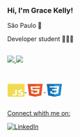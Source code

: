### Hi, I'm Grace Kelly! 

São Paulo 📍

Developer student 👩🏻‍💻

##

<div>
  <a href="https://github.com/Graceksouzaa">
  <img height="150em" src="https://github-readme-stats.vercel.app/api?username=Graceksouzaa&show_icons=true&theme=dracula&include_all_commits=true&count_private=true"/>
  <img height="150em" src="https://github-readme-stats.vercel.app/api/top-langs/?username=Graceksouzaa&layout=compact&langs_count=7&theme=dracula"/>
</div>

 ##
 <div style="display: inline_block"><br>
  <img align="center" alt="Rafa-Js" height="30" width="40"    src="https://raw.githubusercontent.com/devicons/devicon/master/icons/javascript/javascript-plain.svg">
  <img align="center" alt="Rafa-HTML" height="30" width="40" 
  src="https://raw.githubusercontent.com/devicons/devicon/master/icons/html5/html5-original.svg">
  <img align="center" alt="Rafa-CSS" height="30" width="40"        src="https://raw.githubusercontent.com/devicons/devicon/master/icons/css3/css3-original.svg">
 </div>
 
 ##
 
Connect whith me on:
 
[![LinkedIn](https://img.shields.io/badge/LinkedIn-0077B5?style=for-the-badge&logo=linkedin&logoColor=white)](https://www.linkedin.com/in/grace-souza-19075716a/)
 
 <!--  Para colocar a cobrinha nas contribuições ->olhar o perfil da Rafaela Ballerini
 ![Snake animation](https://github.com/Graceksouzaa/Graceksouzaa/blob/output/github-contribution-grid-snake.svg)
-->
 
<!--
**Graceksouzaa/Graceksouzaa** is a ✨ _special_ ✨ repository because its `README.md` (this file) appears on your GitHub profile.

Here are some ideas to get you started:

- 🔭 I’m currently working on ...
- 🌱 I’m currently learning ...
- 👯 I’m looking to collaborate on ...
- 🤔 I’m looking for help with ...
- 💬 Ask me about ...
- 📫 How to reach me: ...
- 😄 Pronouns: ...
- ⚡ Fun fact: ...
-->
